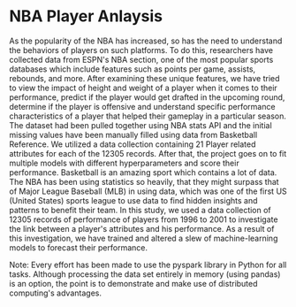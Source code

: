 # NBA Player Anlaysis
As the popularity of the NBA has increased, so has the need to understand the behaviors of players on such platforms. To do this, researchers have collected data from ESPN's NBA section, one of the most popular sports databases which include features such as points per game, assists, rebounds, and more. After examining these unique features, we have tried to view the impact of height and weight of a player when it comes to their performance, predict if the player would get drafted in the upcoming round, determine if the player is offensive and understand specific performance characteristics of a player that helped their gameplay in a particular season. The dataset had been pulled together using NBA stats API and the initial missing values have been manually filled using data from Basketball Reference. We utilized a data collection containing 21 Player related attributes for each of the 12305 records. After that, the project goes on to fit multiple models with different hyperparameters and score their performance. Basketball is an amazing sport which contains a lot of data. The NBA has been using statistics so heavily, that they might surpass that of Major League Baseball (MLB) in using data, which was one of the first US (United States) sports league to use data to find hidden insights and patterns to benefit their team. In this study, we used a data collection of 12305 records of performance of players from 1996 to 2001 to investigate the link between a player's attributes and his performance. As a result of this investigation, we have trained and altered a slew of machine-learning models to forecast their performance.

Note: Every effort has been made to use the pyspark library in Python for all tasks. Although processing the data set entirely in memory (using pandas) is an option, the point is to demonstrate and make use of distributed computing's advantages.  
